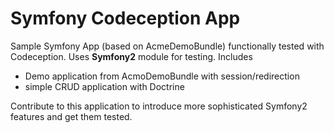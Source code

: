 Symfony Codeception App
=====================

Sample Symfony App (based on AcmeDemoBundle) functionally tested with Codeception.
Uses **Symfony2** module for testing. Includes

* Demo application from AcmoDemoBundle with session/redirection 
* simple CRUD application with Doctrine

Contribute to this application to introduce more sophisticated Symfony2 features and get them tested.



